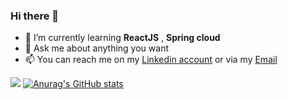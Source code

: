 ### Hi there 👋


<!--
**AbdelYsf/AbdelYsf** is a ✨ _special_ ✨ repository because its `README.md` (this file) appears on your GitHub profile.

Here are some ideas to get you started:-->

- 🌱 I’m currently learning **ReactJS** , **Spring cloud**
- 💬 Ask me about anything you want
- 📫 You can reach me on my [Linkedin account](https://www.linkedin.com/in/abdelysf/) or via my [Email](abdel.ysf@gmail.com)

![](https://komarev.com/ghpvc/?username=AbdelYsf)
[![Anurag's GitHub stats](https://github-readme-stats.vercel.app/api?username=AbdelYsf)](https://github.com/anuraghazra/github-readme-stats)

